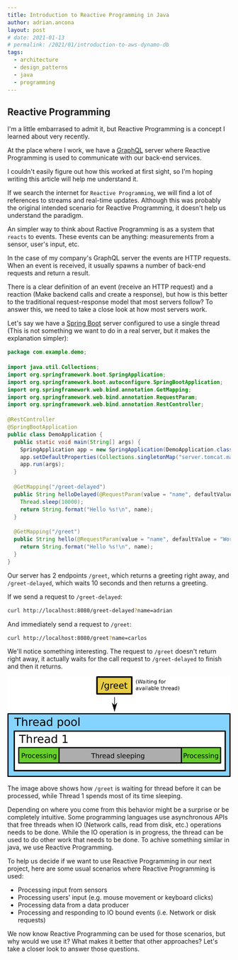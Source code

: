```yaml
---
title: Introduction to Reactive Programming in Java
author: adrian.ancona
layout: post
# date: 2021-01-13
# permalink: /2021/01/introduction-to-aws-dynamo-db
tags:
  - architecture
  - design_patterns
  - java
  - programming
---
```


## Reactive Programming

I'm a little embarrased to admit it, but Reactive Programming is a concept I learned about very recently.

At the place where I work, we have a [GraphQL](/2021/11/introduction-to-graphql) server where Reactive Programming is used to communicate with our back-end services.

I couldn't easily figure out how this worked at first sight, so I'm hoping writing this article will help me understand it.

If we search the internet for `Reactive Programming`, we will find a lot of references to streams and real-time updates. Although this was probably the original intended scenario for Reactive Programming, it doesn't help us understand the paradigm.

An simpler way to think about Ractive Programming is as a system that `reacts` to events. These events can be anything: measurements from a sensor, user's input, etc.

In the case of my company's GraphQL server the events are HTTP requests. When an event is received, it usually spawns a number of back-end requests and return a result.

There is a clear definition of an event (receive an HTTP request) and a reaction (Make backend calls and create a response), but how is this better to the traditional request-response model that most servers follow? To answer this, we need to take a close look at how most servers work.

Let's say we have a [Spring Boot](https://ncona.com/2021/11/building-a-spring-boot-server-with-bazel) server configured to use a single thread (This is not something we want to do in a real server, but it makes the explanation simpler):

```java
package com.example.demo;

import java.util.Collections;
import org.springframework.boot.SpringApplication;
import org.springframework.boot.autoconfigure.SpringBootApplication;
import org.springframework.web.bind.annotation.GetMapping;
import org.springframework.web.bind.annotation.RequestParam;
import org.springframework.web.bind.annotation.RestController;

@RestController
@SpringBootApplication
public class DemoApplication {
  public static void main(String[] args) {
    SpringApplication app = new SpringApplication(DemoApplication.class);
    app.setDefaultProperties(Collections.singletonMap("server.tomcat.max-threads", "1"));
    app.run(args);
  }

  @GetMapping("/greet-delayed")
  public String helloDelayed(@RequestParam(value = "name", defaultValue = "World") String name) throws Exception {
    Thread.sleep(10000);
    return String.format("Hello %s!\n", name);
  }

  @GetMapping("/greet")
  public String hello(@RequestParam(value = "name", defaultValue = "World") String name) throws Exception {
    return String.format("Hello %s!\n", name);
  }
}
```

Our server has 2 endpoints `/greet`, which returns a greeting right away, and `/greet-delayed`, which waits 10 seconds and then returns a greeting.

If we send a request to `/greet-delayed`:

```sh
curl http://localhost:8080/greet-delayed?name=adrian
```

And immediately send a request to `/greet`:

```sh
curl http://localhost:8080/greet?name=carlos
```

We'll notice something interesting. The request to `/greet` doesn't return right away, it actually waits for the call request to `/greet-delayed` to finish and then it returns.

[<img src="/images/posts/reactive-programming-waiting-for-thread.png" alt="Spring Boot waiting for thread" />](/images/posts/reactive-programming-waiting-for-thread.png)

The image above shows how `/greet` is waiting for thread before it can be processed, while Thread 1 spends most of its time sleeping.

Depending on where you come from this behavior might be a surprise or be completely intuitive. Some programming languages use asynchronous APIs that free threads when IO (Network calls, read from disk, etc.) operations needs to be done. While the IO operation is in progress, the thread can be used to do other work that needs to be done. To achive something similar in java, we use Reactive Programming.

To help us decide if we want to use Reactive Programming in our next project, here are some usual scenarios where Reactive Programming is used:

- Processing input from sensors
- Processing users' input (e.g. mouse movement or keyboard clicks)
- Processing data from a data producer
- Processing and responding to IO bound events (i.e. Network or disk requests)

We now know Reactive Programming can be used for those scenarios, but why would we use it? What makes it better that other approaches? Let's take a closer look to answer those questions.

## 
